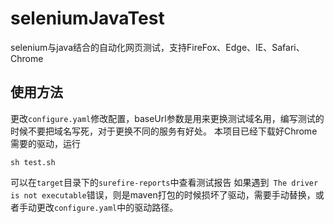 # seleniumJavaTest
selenium与java结合的自动化网页测试，支持FireFox、Edge、IE、Safari、Chrome

## 使用方法
更改``configure.yaml``修改配置，baseUrl参数是用来更换测试域名用，编写测试的时候不要把域名写死，对于更换不同的服务有好处。
本项目已经下载好Chrome需要的驱动，运行

``sh test.sh``

可以在``target``目录下的``surefire-reports``中查看测试报告
如果遇到`` The driver is not executable``错误，则是maven打包的时候损坏了驱动，需要手动替换，或者手动更改``configure.yaml``中的驱动路径。